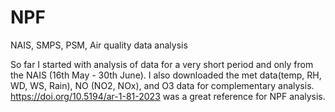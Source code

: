 # NPF
NAIS, SMPS, PSM, Air quality data analysis

So far I started with analysis of data for a very short period and only from the NAIS (16th May - 30th June). I also downloaded the met data(temp, RH, WD, WS, Rain), NO (NO2, NOx), and O3 data for complementary analysis.
https://doi.org/10.5194/ar-1-81-2023 was a great reference for NPF analysis.
